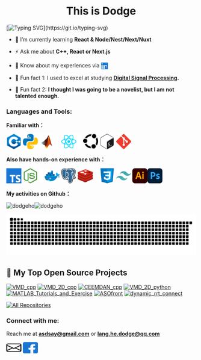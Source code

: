 <h1 align="center">This is Dodge</h1>

[![Typing SVG](https://readme-typing-svg.demolab.com?font=Fira+Code&pause=1000&width=800&lines=I+am+not+sure+how+to+define+myself%2C+since+I+am+not+willing+to...;Blues+run+the+game%2C+but+I+keep+dodging+and+survived...)](https://git.io/typing-svg)

- 🌱 I’m currently learning **React & Node/Nest/Next/Nuxt**

- ⚡ Ask me about **C++, React or Next.js**

- 💬 Know about my experiences via <a href="https://linkedin.com/in/lang-he-a94655120" target="blank"><img align="center" src="./images/icons/Social/linked-in-alt.svg" alt="lang-he-a94655120" height="18" width="18" /></a>

- 🔭 Fun fact 1: I used to excel at studying **[Digital Signal Processing](https://github.com/search?q=owner%3ADodgeHo+digital-signal-processing&type=repositories).**

- 📄 Fun fact 2: **I thought I was going to be a novelist, but I am not talented enough.**

<h3 align="left">Languages and Tools:</h3>

**Familiar with：**

<p align="left"> 
<!-- C++ Python Matlab -->
<img src="./images/icons/ProgrammingLanguages/cpp.svg" alt="cplusplus" width="40" height="40"/> 
<img src="./images/icons/ProgrammingLanguages/python.svg" alt="python" width="40" height="40"/> 
<img src="./images/icons/Software/matlab.svg" alt="matlab" width="40" height="40"/> 
<img src="./images/icons/Social/three-dots.svg" alt="no" width="10" height="40"/> 
<img src="./images/icons/FrontendDevelopment/reactjs.svg" alt="react" width="40" height="40"/> 
<img src="./images/icons/Social/three-dots.svg" alt="no" width="10" height="40"/> 
<img src="./images/icons/Other/ubuntu.svg" alt="ubuntu" width="40" height="40"/> 
<img src="./images/icons/Devops/bash.svg" alt="bash" width="40" height="40"/> 
<img src="./images/icons/Other/git.svg" alt="git" width="40" height="40"/>

**Also have hands-on experience with：**

<img src="./images/icons/ProgrammingLanguages/typescript.svg" alt="typescript" width="40" height="40"/> <img src="./images/icons/BackendDevelopment/nodejs.svg" alt="node.js" width="40" height="40"/> <img src="./images/icons/Social/three-dots.svg" alt="no" width="10" height="40"/> <img src="./images/icons/Devops/docker.svg" alt="docker" width="40" height="40"/> <img src="./images/icons/Database/postgresql.svg" alt="postgresql" width="40" height="40"/> <img src="./images/icons/Database/redis.svg" alt="redis" width="40" height="40"/> <img src="./images/icons/Social/three-dots.svg" alt="no" width="10" height="40"/> <img src="./images/icons/FrontendDevelopment/css.svg" alt="css3" width="40" height="40"/> <img src="./images/icons/FrontendDevelopment/tailwind.svg" alt="tailwind" width="40" height="40"/> <img src="./images/icons/Software/illustrator.svg" alt="illustrator" width="40" height="40"/><img src="./images/icons/Software/photoshop.svg" alt="photoshop" width="40" height="40"/>

</p>

**My activities on Github：**

<p><img align="bottom" src="https://github-readme-stats.vercel.app/api/top-langs?username=dodgeho&show_icons=true&theme=merko&title_color=d97066&text_color=cef0ca&locale=en&layout=pie" alt="dodgeho" /><img align="bottom" src="https://github-readme-stats.vercel.app/api?username=dodgeho&show_icons=true&theme=dark&rank_icon=github&include_all_commits=true&locale=en" alt="dodgeho" /></p>

<picture>
  <source media="(prefers-color-scheme: light)" srcset="https://raw.githubusercontent.com/DodgeHo/DodgeHo/output/github-contribution-grid-snake.svg">
  <img alt="github contribution grid snake animation" src="https://raw.githubusercontent.com/DodgeHo/DodgeHo/output/github-contribution-grid-snake.svg">
</picture>

<div style="clear: both;"></div>

  <summary><h2>📘 My Top Open Source Projects</h2></summary>

  <p align="left">
    <a href="https://github.com/DodgeHo/VMD_cpp"><img width="278" src="https://denvercoder1-github-readme-stats.vercel.app/api/pin/?username=DodgeHo&repo=VMD_cpp&theme=react&bg_color=1F222E&title_color=F85D7F&hide_border=true&icon_color=F8D866&show_icons=true" alt="VMD_cpp"></a>
    <a href="https://github.com/DodgeHo/VMD_2D_cpp"><img width="278" src="https://denvercoder1-github-readme-stats.vercel.app/api/pin/?username=DodgeHo&repo=VMD_2D_cpp&theme=react&bg_color=1F222E&title_color=F85D7F&hide_border=true&icon_color=F8D866&show_icons=false" alt="VMD_2D_cpp"></a>
    <a href="https://github.com/DodgeHo/CEEMDAN_cpp"><img width="278" src="https://denvercoder1-github-readme-stats.vercel.app/api/pin?username=DodgeHo&repo=CEEMDAN_cpp&theme=react&bg_color=1F222E&title_color=F85D7F&hide_border=true&icon_color=F8D866&show_icons=false" alt="CEEMDAN_cpp"></a>
    <a href="https://github.com/DodgeHo/VMD_2D_python"><img width="278" src="https://denvercoder1-github-readme-stats.vercel.app/api/pin/?username=DodgeHo&repo=VMD_2D_python&theme=react&bg_color=1F222E&title_color=F85D7F&hide_border=true&icon_color=F8D866&show_icons=false" alt="VMD_2D_python"></a>
    <a href="https://github.com/DodgeHo/MATLAB_Tutorials_and_Exercise"><img width="278" src="https://denvercoder1-github-readme-stats.vercel.app/api/pin/?username=DodgeHo&repo=MATLAB_Tutorials_and_Exercise&theme=react&bg_color=1F222E&title_color=F85D7F&hide_border=true&icon_color=F8D866&show_icons=false" alt="MATLAB_Tutorials_and_Exercise"></a>
    <a href="https://github.com/DodgeHo/ASOfront"><img width="278" src="https://denvercoder1-github-readme-stats.vercel.app/api/pin/?username=DodgeHo&repo=ASOfront&theme=react&bg_color=1F222E&title_color=F85D7F&hide_border=true&icon_color=F8D866&show_icons=false" alt="ASOfront"></a>
    <a href="https://github.com/DodgeHo/dynamic_rrt_connect"><img width="278" src="https://denvercoder1-github-readme-stats.vercel.app/api/pin/?username=DodgeHo&repo=dynamic_rrt_connect&theme=react&bg_color=1F222E&title_color=F85D7F&hide_border=true&icon_color=F8D866&show_icons=false&show_description=false" alt="dynamic_rrt_connect"></a>

  </p>

  <a href="https://github.com/DodgeHo?tab=repositories"><img alt="All Repositories" title="All Repositories" src="https://custom-icon-badges.demolab.com/badge/-Click%20Here%20For%20All%20My%20Repos-1F222E?style=for-the-badge&logoColor=white&logo=repo"/></a>

<h3 align="left">Connect with me:</h3>

Reach me at **asdsay@gmail.com** or **lang.he.dodge@qq.com**

<p align="left">
  <a href="mailto:asdsay@gmail.com" style="display: inline-block;">
    <img align="center" src="./images/icons/Social/email.svg" alt="dodge ho" height="30" width="40" />
  </a>
  <a href="https://fb.com/100007929610024" target="blank" style="display: inline-block;">
    <img align="center" src="./images/icons/Social/facebook.svg" alt="dodge ho" height="30" width="40" />
  </a>
  <!-- 
  <a href="https://www.leetcode.com/dodgeho" target="blank" style="display: inline-block;">
    <img align="center" src="./images/icons/Social/leet-code.svg" alt="dodgeho" height="30" width="40" />
  </a>-->
</p>
